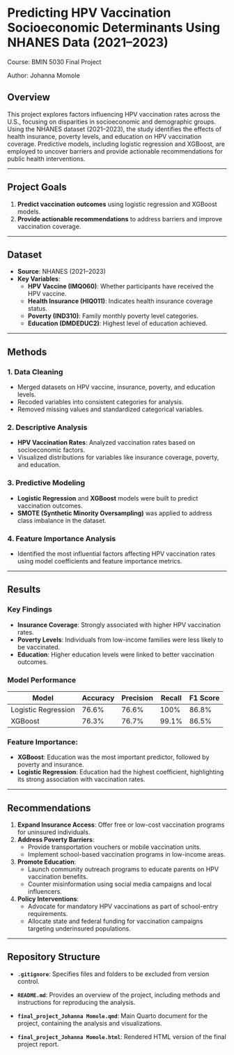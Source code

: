 # Predicting HPV Vaccination Socioeconomic Determinants Using NHANES Data (2021–2023)

Course: BMIN 5030 Final Project

Author: Johanna Momole

## Overview

This project explores factors influencing HPV vaccination rates across the U.S., focusing on disparities in socioeconomic and demographic groups. Using the NHANES dataset (2021–2023), the study identifies the effects of health insurance, poverty levels, and education on HPV vaccination coverage. Predictive models, including logistic regression and XGBoost, are employed to uncover barriers and provide actionable recommendations for public health interventions.

------------------------------------------------------------------------

## Project Goals

1.  **Predict vaccination outcomes** using logistic regression and XGBoost models.
2.  **Provide actionable recommendations** to address barriers and improve vaccination coverage.

------------------------------------------------------------------------

## Dataset

-   **Source**: NHANES (2021–2023)
-   **Key Variables**:
    -   **HPV Vaccine (IMQ060)**: Whether participants have received the HPV vaccine.
    -   **Health Insurance (HIQ011)**: Indicates health insurance coverage status.
    -   **Poverty (IND310)**: Family monthly poverty level categories.
    -   **Education (DMDEDUC2)**: Highest level of education achieved.

------------------------------------------------------------------------

## Methods

### 1. Data Cleaning

-   Merged datasets on HPV vaccine, insurance, poverty, and education levels.
-   Recoded variables into consistent categories for analysis.
-   Removed missing values and standardized categorical variables.

### 2. Descriptive Analysis

-   **HPV Vaccination Rates**: Analyzed vaccination rates based on socioeconomic factors.
-   Visualized distributions for variables like insurance coverage, poverty, and education.

### 3. Predictive Modeling

-   **Logistic Regression** and **XGBoost** models were built to predict vaccination outcomes.
-   **SMOTE (Synthetic Minority Oversampling)** was applied to address class imbalance in the dataset.

### 4. Feature Importance Analysis

-   Identified the most influential factors affecting HPV vaccination rates using model coefficients and feature importance metrics.

------------------------------------------------------------------------

## Results

### Key Findings

-   **Insurance Coverage**: Strongly associated with higher HPV vaccination rates.
-   **Poverty Levels**: Individuals from low-income families were less likely to be vaccinated.
-   **Education**: Higher education levels were linked to better vaccination outcomes.

### Model Performance

| Model               | Accuracy | Precision | Recall | F1 Score |
|---------------------|----------|-----------|--------|----------|
| Logistic Regression | 76.6%    | 76.6%     | 100%   | 86.8%    |
| XGBoost             | 76.3%    | 76.7%     | 99.1%  | 86.5%    |

### Feature Importance:

-   **XGBoost**: Education was the most important predictor, followed by poverty and insurance.
-   **Logistic Regression**: Education had the highest coefficient, highlighting its strong association with vaccination rates.

------------------------------------------------------------------------

## Recommendations

1.  **Expand Insurance Access**: Offer free or low-cost vaccination programs for uninsured individuals.
2.  **Address Poverty Barriers**:
    -   Provide transportation vouchers or mobile vaccination units.
    -   Implement school-based vaccination programs in low-income areas.
3.  **Promote Education**:
    -   Launch community outreach programs to educate parents on HPV vaccination benefits.
    -   Counter misinformation using social media campaigns and local influencers.
4.  **Policy Interventions**:
    -   Advocate for mandatory HPV vaccinations as part of school-entry requirements.
    -   Allocate state and federal funding for vaccination campaigns targeting underinsured populations.

------------------------------------------------------------------------

## Repository Structure

-   **`.gitignore`**: Specifies files and folders to be excluded from version control.

-   **`README.md`**: Provides an overview of the project, including methods and instructions for reproducing the analysis.

-   **`final_project_Johanna Momole.qmd`**: Main Quarto document for the project, containing the analysis and visualizations.

-   **`final_project_Johanna Momole.html`**: Rendered HTML version of the final project report.
